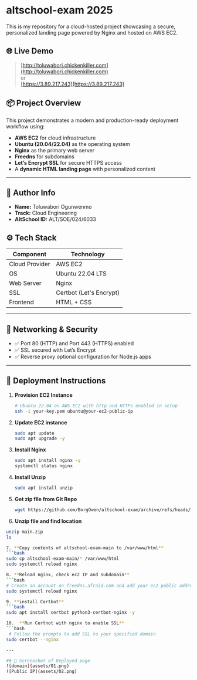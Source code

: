 # altschool-exam 2025


This is my repository for a cloud-hosted project showcasing a secure, personalized landing page powered by Nginx and hosted on AWS EC2.

## 🌐 Live Demo

> [http://toluwabori.chickenkiller.com](http://toluwabori.chickenkiller.com)  
> or  
> [https://3.89.217.243](https://3.89.217.243)

## 📦 Project Overview

This project demonstrates a modern and production-ready deployment workflow using:

- **AWS EC2** for cloud infrastructure
- **Ubuntu (20.04/22.04)** as the operating system
- **Nginx** as the primary web server
- **Freedns** for subdomains
- **Let’s Encrypt SSL** for secure HTTPS access
- A **dynamic HTML landing page** with personalized content

---

## 👤 Author Info

- **Name:** Toluwabori Ogunwenmo 
- **Track:** Cloud Engineering
- **AltSchool ID:** ALT/SOE/024/6033

## ⚙️ Tech Stack

| Component     | Technology        |
|---------------|-------------------|
| Cloud Provider | AWS EC2           |
| OS            | Ubuntu 22.04 LTS   |
| Web Server    | Nginx              |
| SSL           | Certbot (Let's Encrypt) |
| Frontend      | HTML + CSS         |

---

## 🔐 Networking & Security

- ✅ Port 80 (HTTP) and Port 443 (HTTPS) enabled
- ✅ SSL secured with Let’s Encrypt
- ✅ Reverse proxy optional configuration for Node.js apps

---

## 🧰 Deployment Instructions

1. **Provision EC2 Instance**
   ```bash
   # Ubuntu 22.04 on AWS EC2 with http and HTTPs enabled in setup
   ssh -i your-key.pem ubuntu@your-ec2-public-ip

2. **Update EC2 instance**
   ```bash
   sudo apt update
   sudo apt upgrade -y

3. **Install Nginx**
   ```bash
   sudo apt install nginx -y
   systemctl status nginx

4. **Install Unzip**
   ```bash
   sudo apt install unzip 

5. **Get zip file from Git Repo**
   ```bash
   wget https://github.com/BorgOwen/altschool-exam/archive/refs/heads/main.zip

6.  **Unzip file and find location**
   ```bash
   unzip main.zip
   ls

7. **Copy contents of altschool-exam-main to /var/www/html**
   ```bash
   sudo cp altschool-exam-main/* /var/www/html
   sudo systemctl reload nginx

8. **Reload nginx, check ec2 IP and subdomain**
   ```bash
   # Create an account on freedns.afraid.com and add your ec2 public address to the specified subdomain destination
   sudo systemctl reload nginx

9. **install Certbot**
   ```bash
   sudo apt install certbot python3-certbot-nginx -y

10.  **Run Certnot with nginx to enable SSL**
   ```bash
    # Follow the prompts to add SSL to your specified domain
   sudo certbot --nginx 

---

## 📸 Screenshot of Deployed page
![domain](assets/01.png)
![Public IP](assets/02.png)
